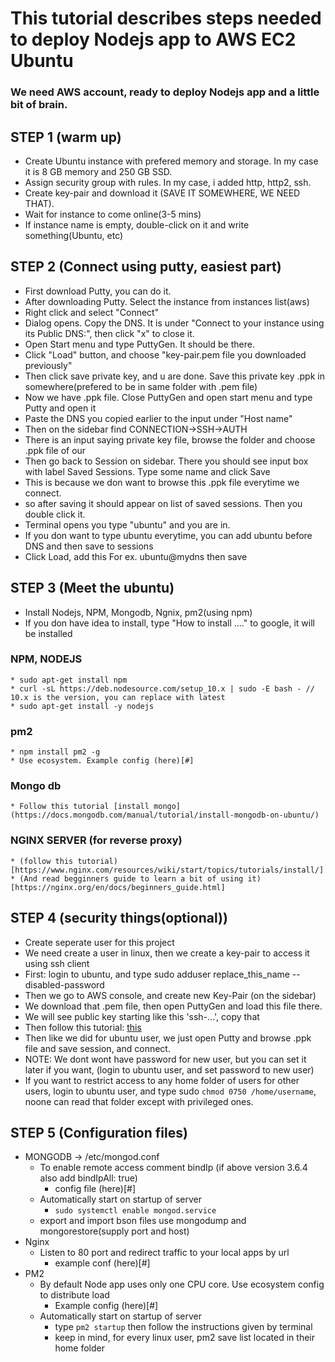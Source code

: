 # This tutorial describes steps needed to deploy Nodejs app to AWS EC2 Ubuntu

### We need AWS account, ready to deploy Nodejs app and a little bit of brain.

## STEP 1 (warm up)
  * Create Ubuntu instance with prefered memory and storage. In my case it is 8 GB memory and 250 GB SSD.
  * Assign security group with rules. In my case, i added http, http2, ssh.
  * Create key-pair and download it (SAVE IT SOMEWHERE, WE NEED THAT).
  * Wait for instance to come online(3-5 mins)
  * If instance name is empty, double-click on it and write something(Ubuntu, etc)
  
## STEP 2 (Connect using putty, easiest part)
  * First download Putty, you can do it.
  * After downloading Putty. Select the instance from instances list(aws)
  * Right click and select "Connect"
  * Dialog opens. Copy the DNS. It is under "Connect to your instance using its Public DNS:", then click "x" to close it.
  * Open Start menu and type PuttyGen. It should be there.
  * Click "Load" button, and choose "key-pair.pem file you downloaded previously"
  * Then click save private key, and u are done. Save this private key .ppk in somewhere(prefered to be in same folder with .pem file)
  * Now we have .ppk file. Close PuttyGen and open start menu and type Putty and open it
  * Paste the DNS you copied earlier to the input under "Host name"
  * Then on the sidebar find CONNECTION->SSH->AUTH
  * There is an input saying private key file, browse the folder and choose .ppk file of our
  * Then go back to Session on sidebar. There you should see input box with label Saved Sessions. Type some name and click Save
  * This is because we don want to browse this .ppk file everytime we connect.
  * so after saving it should appear on list of saved sessions. Then you double click it.
  * Terminal opens you type "ubuntu" and you are in.
  * If you don want to type ubuntu everytime, you can add ubuntu before DNS and then save to sessions
  * Click Load, add this For ex. ubuntu@mydns then save
  
## STEP 3 (Meet the ubuntu)
  * Install Nodejs, NPM, Mongodb, Ngnix, pm2(using npm)
  * If you don have idea to install, type "How to install ...." to google, it will be installed
  ### NPM, NODEJS
    * sudo apt-get install npm
    * curl -sL https://deb.nodesource.com/setup_10.x | sudo -E bash - // 10.x is the version, you can replace with latest
    * sudo apt-get install -y nodejs
  ### pm2
    * npm install pm2 -g
    * Use ecosystem. Example config (here)[#]
  ### Mongo db
    * Follow this tutorial [install mongo](https://docs.mongodb.com/manual/tutorial/install-mongodb-on-ubuntu/)
  ### NGINX SERVER (for reverse proxy)
    * (follow this tutorial)[https://www.nginx.com/resources/wiki/start/topics/tutorials/install/]
    * (And read begginners guide to learn a bit of using it)[https://nginx.org/en/docs/beginners_guide.html]

## STEP 4 (security things(optional))
  * Create seperate user for this project
  * We need create a user in linux, then we create a key-pair to access it using ssh client
  * First: login to ubuntu, and type sudo adduser replace_this_name --disabled-password
  * Then we go to AWS console, and create new Key-Pair (on the sidebar)
  * We download that .pem file, then open PuttyGen and load this file there.
  * We will see public key starting like this 'ssh-...', copy that
  * Then follow this tutorial: [this](https://aws.amazon.com/premiumsupport/knowledge-center/new-user-accounts-linux-instance/)
  * Then like we did for ubuntu user, we just open Putty and browse .ppk file and save session, and connect.
  * NOTE: We dont wont have password for new user, but you can set it later if you want, (login to ubuntu user, and set password to new user)
  * If you want to restrict access to any home folder of users for other users, login to ubuntu user, and type sudo 
  `chmod 0750 /home/username`, noone can read that folder except with privileged ones.
  
## STEP 5 (Configuration files)
  * MONGODB -> /etc/mongod.conf
    * To enable remote access comment bindIp (if above version 3.6.4 also add bindIpAll: true)
      * config file (here)[#]
    * Automatically start on startup of server
      * `sudo systemctl enable mongod.service`
    * export and import bson files use mongodump and mongorestore(supply port and host)
  * Nginx
    * Listen to 80 port and redirect traffic to your local apps by url
      * example conf (here)[#]
  * PM2 
    * By default Node app uses only one CPU core. Use ecosystem config to distribute load
      * Example config (here)[#]
    * Automatically start on startup of server
      * type `pm2 startup` then follow the instructions given by terminal
      * keep in mind, for every linux user, pm2 save list located in their home folder
  
